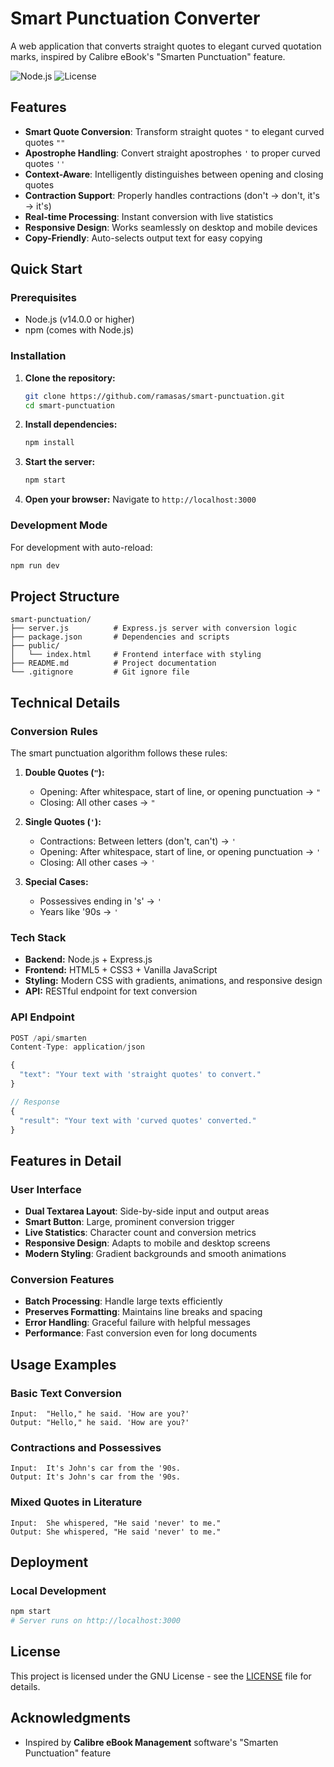 # Smart Punctuation Converter

A web application that converts straight quotes to elegant curved quotation marks, inspired by Calibre eBook's "Smarten Punctuation" feature.

![Node.js](https://img.shields.io/badge/node.js-v14+-blue) ![License](https://img.shields.io/badge/license-GNU-green)

## Features

- **Smart Quote Conversion**: Transform straight quotes `"` to elegant curved quotes `""`
- **Apostrophe Handling**: Convert straight apostrophes `'` to proper curved quotes `''`
- **Context-Aware**: Intelligently distinguishes between opening and closing quotes
- **Contraction Support**: Properly handles contractions (don't → don't, it's → it's)
- **Real-time Processing**: Instant conversion with live statistics
- **Responsive Design**: Works seamlessly on desktop and mobile devices
- **Copy-Friendly**: Auto-selects output text for easy copying

## Quick Start

### Prerequisites
- Node.js (v14.0.0 or higher)
- npm (comes with Node.js)

### Installation

1. **Clone the repository:**
   ```bash
   git clone https://github.com/ramasas/smart-punctuation.git
   cd smart-punctuation
   ```

2. **Install dependencies:**
   ```bash
   npm install
   ```

3. **Start the server:**
   ```bash
   npm start
   ```

4. **Open your browser:**
   Navigate to `http://localhost:3000`

### Development Mode
For development with auto-reload:
```bash
npm run dev
```

## Project Structure

```
smart-punctuation/
├── server.js          # Express.js server with conversion logic
├── package.json       # Dependencies and scripts
├── public/
│   └── index.html     # Frontend interface with styling
├── README.md          # Project documentation
└── .gitignore         # Git ignore file
```

## Technical Details

### Conversion Rules

The smart punctuation algorithm follows these rules:

1. **Double Quotes (`"`):**
   - Opening: After whitespace, start of line, or opening punctuation → `"`
   - Closing: All other cases → `"`

2. **Single Quotes (`'`):**
   - Contractions: Between letters (don't, can't) → `'`
   - Opening: After whitespace, start of line, or opening punctuation → `'`
   - Closing: All other cases → `'`

3. **Special Cases:**
   - Possessives ending in 's' → `'`
   - Years like '90s → `'`

### Tech Stack

- **Backend:** Node.js + Express.js
- **Frontend:** HTML5 + CSS3 + Vanilla JavaScript
- **Styling:** Modern CSS with gradients, animations, and responsive design
- **API:** RESTful endpoint for text conversion

### API Endpoint

```javascript
POST /api/smarten
Content-Type: application/json

{
  "text": "Your text with 'straight quotes' to convert."
}

// Response
{
  "result": "Your text with 'curved quotes' converted."
}
```

## Features in Detail

### User Interface
- **Dual Textarea Layout**: Side-by-side input and output areas
- **Smart Button**: Large, prominent conversion trigger
- **Live Statistics**: Character count and conversion metrics
- **Responsive Design**: Adapts to mobile and desktop screens
- **Modern Styling**: Gradient backgrounds and smooth animations

### Conversion Features
- **Batch Processing**: Handle large texts efficiently
- **Preserves Formatting**: Maintains line breaks and spacing
- **Error Handling**: Graceful failure with helpful messages
- **Performance**: Fast conversion even for long documents

## Usage Examples

### Basic Text Conversion
```
Input:  "Hello," he said. 'How are you?'
Output: "Hello," he said. 'How are you?'
```

### Contractions and Possessives
```
Input:  It's John's car from the '90s.
Output: It's John's car from the '90s.
```

### Mixed Quotes in Literature
```
Input:  She whispered, "He said 'never' to me."
Output: She whispered, "He said 'never' to me."
```

## Deployment

### Local Development
```bash
npm start
# Server runs on http://localhost:3000
```
## License

This project is licensed under the GNU License - see the [LICENSE](LICENSE) file for details.

## Acknowledgments

- Inspired by **Calibre eBook Management** software's "Smarten Punctuation" feature
